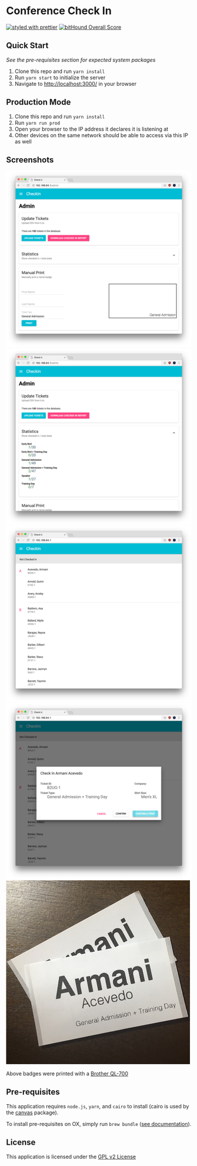 # Conference Check In

[![styled with prettier](https://img.shields.io/badge/styled_with-prettier-ff69b4.svg)](https://github.com/prettier/prettier) [![bitHound Overall Score](https://www.bithound.io/github/dcousineau/checkin/badges/score.svg)](https://www.bithound.io/github/dcousineau/checkin)

## Quick Start

_See the pre-requisites section for expected system packages_

1. Clone this repo and run `yarn install`
3. Run `yarn start` to initialize the server
4. Navigate to [http://localhost:3000/](http://localhost:3000/) in your browser

## Production Mode

1. Clone this repo and run `yarn install`
2. Run `yarn run prod`
3. Open your browser to the IP address it declares it is listening at
4. Other devices on the same network should be able to access via this IP as well

## Screenshots

![Admin Panel](./docs/admin.png)
![Admin Stats Panel](./docs/stats.png)
![Attendee List](./docs/list.png)
![Check-in Confirmation](./docs/check-in.png)
![Printed Out Badges](./docs/print.jpg)

Above badges were printed with a [Brother QL-700](http://www.brother-usa.com/LabelPrinter/ModelDetail/23/ql700/Overview)

## Pre-requisites

This application requires `node.js`, `yarn`, and `cairo` to install 
(cairo is used by the [canvas](https://www.npmjs.com/package/canvas) package).

To install pre-requisites on OX, simply run `brew bundle` ([see documentation](https://github.com/Homebrew/homebrew-bundle)).

## License

This application is licensed under the [GPL v2 License](http://www.gnu.org/licenses/old-licenses/gpl-2.0.en.html)
